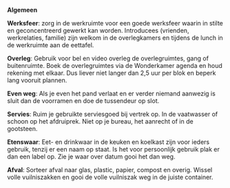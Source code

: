 **Algemeen**

**Werksfeer**: zorg in de werkruimte voor een goede werksfeer waarin in stilte en geconcentreerd gewerkt kan worden. Introducees (vrienden, werkrelaties, familie) zijn welkom in de overlegkamers en tijdens de lunch in de werkruimte aan de eettafel.

**Overleg**: Gebruik voor bel en video overleg de overlegruimtes, gang of buitenruimte. Boek de overlegruimtes via de Wonderkamer agenda en houd rekening met elkaar.
Dus liever niet langer dan 2,5 uur per blok en beperk lang vooruit plannen.

**Even weg**: Als je even het pand verlaat en er verder niemand aanwezig is sluit dan de voorramen en doe de tussendeur op slot.

**Servies**: Ruim je gebruikte serviesgoed bij vertrek op. In de vaatwasser of schoon op het afdruiprek. Niet op je bureau, het aanrecht of in de gootsteen.

**Etenswaar**: Eet- en drinkwaar in de keuken en koelkast zijn voor ieders gebruik, tenzij er een naam op staat. Is het voor persoonlijk gebruik plak er dan een label op. Zie je waar over datum gooi het dan weg.

**Afval**: Sorteer afval naar glas, plastic, papier, compost en overig. Wissel volle vuilniszakken en gooi de volle vuilniszak weg in de juiste container.
